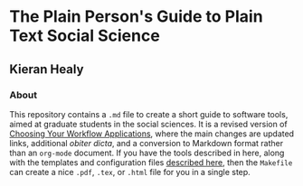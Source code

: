 # The Plain Person's Guide to Plain Text Social Science
## Kieran Healy

###  About

This repository contains a `.md` file to create a short guide to software tools, aimed at graduate students in the social sciences. It is a revised version of [Choosing Your Workflow Applications](http://www.kieranhealy.org/files/misc/workflow-apps.pdf), where the main changes are updated links, additional *obiter dicta*, and a conversion to Markdown format rather than an `org-mode` document. If you have the tools described in here, along with the templates and configuration files [described here](http://www.kieranhealy.org/resources.html), then the `Makefile` can create a nice `.pdf`, `.tex`, or `.html` file for you in a single step.
